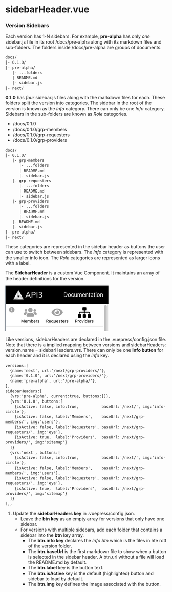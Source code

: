 <!--
  The sidebarHeader was originally for the concept of different Roles that 
  would show a different sidebar for each Role indicated by an Icon. This 
  file is an archive in case it is ever brought back to life. The text below 
  was part of the versioning.md file.
-->

# sidebarHeader.vue


### Version Sidebars

Each version has 1-N sidebars. For example, **pre-alpha** has only *one* sidebar.js file in its root /docs/pre-alpha along with its markdown files and sub-folders. The folders inside /docs/pre-alpha are groups of documents.

```text
docs/
|- 0.1.0/
|- pre-alpha/
   |- ...folders
   | README.md
   |- sidebar.js
|- next/
```

**0.1.0** has *four* sidebar.js files along with the markdown files for each. These folders split the version into categories. The sidebar in the root of the version is known as the *Info* category. There can only be one *Info* category. Sidebars in the sub-folders are known as *Role* categories.

- /docs/0.1.0
- /docs/0.1.0/grp-members
- /docs/0.1.0/grp-requesters
- /docs/0.1.0/grp-providers

```text
docs/
|- 0.1.0/
   |- grp-members
      |- ...folders
      | README.md
      |- sidebar.js
   |- grp-requesters
      |- ...folders
      | README.md
      |- sidebar.js
   |- grp-providers
      |- ...folders
      | README.md
      |- sidebar.js
   |- README.md
   |- sidebar.js
|- pre-alpha/
|- next/
```

These categories are represented in the sidebar header as buttons the user can use to switch between sidebars. The *Info* category is represented with the smaller info icon. The *Role* categories are represented as larger icons with a label. 

The **SidebarHeader** is a custom Vue Component. It maintains an array of the header definitions for the version.

![Sidebar Headers](./img/sidebar-header.png)

Like versions, sidebarHeaders are declared in the .vuepress/config.json file. Note that there is a implied mapping between versions and sidebarHeaders: version.name = sidebarHeaders.vrs. There can only be one **Info button** for each header and it is declared using the *info* key.

```json{1,6}
versions:[
  {name:'next', url:'/next/grp-providers/'},
  {name:'0.1.0', url:'/next/grp-providers/'},
  {name:'pre-alpha', url:'/pre-alpha/'},
],
sidebarHeaders:[
  {vrs:'pre-alpha', current:true, buttons:[]},
  {vrs:'0.1.0', buttons:[
    {isActive: false, info:true,          baseUrl:'/next/', img:'info-circle'},
    {isActive: false, label:'Members',    baseUrl:'/next/grp-members/', img:'users'},
    {isActive: false, label:'Requesters', baseUrl:'/next/grp-requesters/', img:'eye'},
    {isActive: true,  label:'Providers',  baseUrl:'/next/grp-providers/', img:'sitemap'}
  ]}
  {vrs:'next', buttons:[
    {isActive: false, info:true,          baseUrl:'/next/', img:'info-circle'},
    {isActive: false, label:'Members',    baseUrl:'/next/grp-members/', img:'users'},
    {isActive: false, label:'Requesters', baseUrl:'/next/grp-requesters/', img:'eye'},
    {isActive: true,  label:'Providers',  baseUrl:'/next/grp-providers/', img:'sitemap'}
  ]}
],,
```

<!--
  The following was under Create a Version
-->

1. Update the **sidebarHeaders key** in .vuepress/config.json.
    - Leave the **btn key** as an empty array for versions that only have one sidebar. 
    - For versions with multiple sidebars, add each folder that contains a sidebar into the **btn** key array.
        - The **btn.info key** declares the *Info btn* which is the files in hte rott of the version folder.
        - The **btn.baseUrl** is the first markdown file to show when a button is selected in the sidebar header. A btn.url without a file will load the README.md by default. 
        - The **btn.label** key is the button text. 
        - The **btn.isActive** key is the default (highlighted) button and sidebar to load by default.
        - The **btn.img** key defines the image associated with the button.